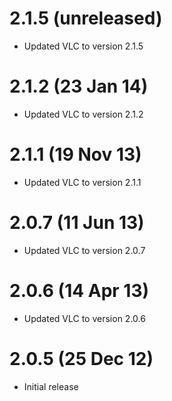 # 2.1.5 (unreleased)

  * Updated VLC to version 2.1.5

# 2.1.2 (23 Jan 14)

  * Updated VLC to version 2.1.2

# 2.1.1 (19 Nov 13)

  * Updated VLC to version 2.1.1

# 2.0.7 (11 Jun 13)

  * Updated VLC to version 2.0.7

# 2.0.6 (14 Apr 13)

  * Updated VLC to version 2.0.6

# 2.0.5 (25 Dec 12)

  * Initial release


